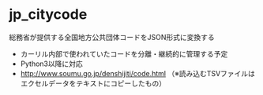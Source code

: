 # jp_citycode

総務省が提供する全国地方公共団体コードをJSON形式に変換する

- カーリル内部で使われていたコードを分離・継続的に管理する予定
- Python3以降に対応
- http://www.soumu.go.jp/denshijiti/code.html
  （※読み込むTSVファイルはエクセルデータをテキストにコピーしたもの）
